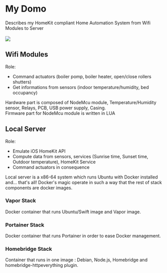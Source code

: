 # My Domo
Describes my HomeKit compliant Home Automation System from Wifi Modules to Server
<br><br>
![](https://docs.google.com/uc?id=0BxOSr4OUvNOfMWEwOHRkcnNvcU0)
<br>
## Wifi Modules
Role: 
- Command actuators (boiler pomp, boiler heater, open/close rollers shutters)
- Get informations from sensors (indoor temperature/humidity, bed occupancy)

Hardware part is composed of NodeMcu module, Temperature/Humidity sensor, Relays, PCB, USB power supply, Casing.
<br>
Firmware part for NodeMcu module is written in LUA
## Local Server
Role:
- Emulate iOS HomeKit API
- Compute data from sensors, services (Sunrise time, Sunset time, Outdoor temperature), HomeKit Service
- Command actuators in consequence

Local server is a x86-64 system which runs Ubuntu with Docker installed and... that's all! 
Docker's magic operate in such a way that the rest of stack components are docker images.
### Vapor Stack
Docker container that runs Ubuntu/Swift image and Vapor image.
### Portainer Stack
Docker container that runs Portainer in order to ease Docker management.
### Homebridge Stack
Container that runs in one image : Debian, Node.js, Homebridge and homebridge-httpeverything plugin.


